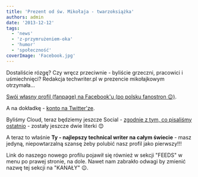 ```yaml
---
title: 'Prezent od św. Mikołaja - twarzoksiążka'
authors: admin
date: '2013-12-12'
tags:
  - 'news'
  - 'z-przymrużeniem-oka'
  - 'humor'
  - 'społeczność'
coverImage: 'Facebook.jpg'
---
```


Dostaliście rózgę? Czy wręcz przeciwnie - byliście grzeczni, pracowici i
uśmiechnięci? Redakcja techwriter.pl w prezencie mikołajkowym otrzymała...

<!--truncate-->

[Swój własny profil (fanpage) na Facebook'u (po polsku fanostron 😉)](http://www.facebook.com/TechWriterPl).

A na dokładkę - [konto na Twitter'ze](http://twitter.com/techwriterpl).

Byliśmy Cloud, teraz będziemy jeszcze Social -
[zgodnie z tym, co pisaliśmy ostatnio](http://techwriter.pl/kwestia-smacu/) -
zostały jeszcze dwie literki 😊

A teraz to właśnie **Ty - najlepszy technical writer na całym świecie** - masz
jedyną, niepowtarzalną szansę żeby polubić nasz profil jako pierwszy!!!

Link do naszego nowego profilu pojawił się również w sekcji "FEEDS" w menu po
prawej stronie, na dole. Nawet nam zabrakło odwagi by zmienić nazwę tej sekcji
na "KANAŁY" 😉.
